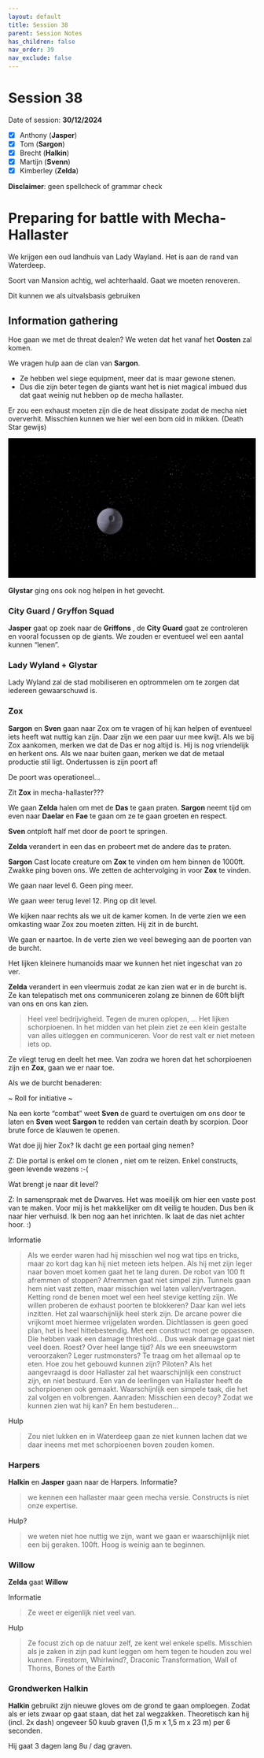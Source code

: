 ```yaml
---
layout: default
title: Session 38
parent: Session Notes
has_children: false
nav_order: 39
nav_exclude: false
---
```

# Session 38
Date of session: **30/12/2024**

- [x] Anthony (**Jasper**)
- [x] Tom (**Sargon**)
- [x] Brecht (**Halkin**)
- [x] Martijn (**Svenn**)
- [x] Kimberley (**Zelda**)

**Disclaimer**: geen spellcheck of grammar check
# Preparing for battle with Mecha-Hallaster

We krijgen een oud landhuis van Lady Wayland.
Het is aan de rand van Waterdeep.

Soort van Mansion achtig, wel achterhaald. Gaat we moeten renoveren.

Dit kunnen we als uitvalsbasis gebruiken

## Information gathering

Hoe gaan we met de threat dealen?
We weten dat het vanaf het **Oosten** zal komen.

We vragen hulp aan de clan van **Sargon**.
- Ze hebben wel siege equipment, meer dat is maar gewone stenen. 
- Dus die zijn beter tegen de giants want het is niet magical imbued dus dat gaat weinig nut hebben op de mecha hallaster.

Er zou een exhaust moeten zijn die de heat dissipate zodat de mecha niet oververhit. 
Misschien kunnen we hier wel een bom oid in mikken.
(Death Star gewijs)

![boom](img/38_boom.gif)

**Glystar** ging ons ook nog helpen in het gevecht.

### City Guard / Gryffon Squad

**Jasper**  gaat op zoek naar de **Griffons** , de **City Guard** gaat ze controleren en vooral focussen op de giants. We zouden er eventueel wel een aantal kunnen “lenen”.

### Lady Wyland + Glystar

Lady Wyland zal de stad mobiliseren en optrommelen om te zorgen dat iedereen gewaarschuwd is. 

### Zox

**Sargon** en **Sven** gaan naar Zox om te vragen of hij kan helpen of eventueel iets heeft wat nuttig kan zijn. Daar zijn we een paar uur mee kwijt. Als we bij Zox aankomen, merken we dat de Das er nog altijd is. Hij is nog vriendelijk en herkent ons. Als we naar buiten gaan, merken we dat de metaal productie stil ligt. Ondertussen is zijn poort af!

De poort was operationeel… 

Zit **Zox** in mecha-hallaster???

We gaan **Zelda** halen om met de **Das** te gaan praten.
**Sargon** neemt tijd om even naar **Daelar** en **Fae** te gaan om ze te gaan groeten en respect.

**Sven** ontploft half met door de poort te springen.

**Zelda** verandert in een das en probeert met de andere das te praten.

**Sargon** Cast locate creature om **Zox** te vinden om hem binnen de 1000ft. 
Zwakke ping boven ons.
We zetten de achtervolging in voor **Zox** te vinden.

We gaan naar level 6.
Geen ping meer.

We gaan weer terug level 12. 
Ping op dit level.

We kijken naar rechts als we uit de kamer komen.
In de verte zien we een omkasting waar Zox zou moeten zitten.
Hij zit in de burcht.

We gaan er naartoe. 
In de verte zien we veel beweging aan de poorten van de burcht.

Het lijken kleinere humanoids maar we kunnen het niet ingeschat van zo ver.

**Zelda** verandert in een vleermuis zodat ze kan zien wat er in de burcht is.
Ze kan telepatisch met ons communiceren zolang ze binnen de 60ft blijft van ons en ons kan zien.

> Heel veel bedrijvigheid. Tegen de muren oplopen, … Het lijken schorpioenen.
> In het midden van het plein ziet ze een klein gestalte van alles uitleggen en communiceren.
> Voor de rest valt er niet meteen iets op.

Ze vliegt terug en deelt het mee.
Van zodra we horen dat het schorpioenen zijn en **Zox**, gaan we er naar toe.

Als we de burcht benaderen:

~ Roll for initiative ~

Na een korte “combat” weet **Sven** de guard te overtuigen om ons door te laten en **Sven** weet **Sargon** te redden van certain death by scorpion. Door brute force de klauwen te openen.

Wat doe jij hier Zox? Ik dacht ge een portaal ging nemen?

Z: Die portal is enkel om te clonen , niet om te reizen. Enkel constructs, geen levende wezens :-(

Wat brengt je naar dit level?

Z: In samenspraak met de Dwarves. Het was moeilijk om hier een vaste post van te maken. Voor mij is het makkelijker om dit veilig te houden. Dus ben ik naar hier verhuisd. Ik ben nog aan het inrichten. Ik laat de das niet achter hoor. :)

Informatie

> Als we eerder waren had hij misschien wel nog wat tips en tricks, maar zo kort dag kan hij niet meteen iets helpen. Als hij met zijn leger naar boven moet komen gaat het te lang duren.
> De robot van 100 ft afremmen of stoppen? Afremmen gaat niet simpel zijn. 
> Tunnels gaan hem niet vast zetten, maar misschien wel laten vallen/vertragen.
> Ketting rond de benen moet wel een heel stevige ketting zijn.
> We willen proberen de exhaust poorten te blokkeren? Daar kan wel iets inzitten. Het zal waarschijnlijk heel sterk zijn. De arcane power die vrijkomt moet hiermee vrijgelaten worden. Dichtlassen is geen goed plan, het is heel hittebestendig.
> Met een construct moet ge oppassen. Die hebben vaak een damage threshold… Dus weak damage gaat niet veel doen.
> Roest? Over heel lange tijd? Als we een sneeuwstorm veroorzaken? Leger rustmonsters? Te traag om het allemaal op te eten.
> Hoe zou het gebouwd kunnen zijn? Piloten? Als het aangevraagd is door Hallaster zal het waarschijnlijk een construct zijn, en niet bestuurd. Een van de leerlingen van Hallaster heeft de schorpioenen ook gemaakt. Waarschijnlijk een simpele taak, die het zal volgen en volbrengen.
> Aanraden: Misschien een decoy? Zodat we kunnen zien wat hij kan? En hem bestuderen…

Hulp

> Zou niet lukken en in Waterdeep gaan ze niet kunnen lachen dat we daar ineens met met schorpioenen boven zouden komen.
### Harpers

**Halkin** en **Jasper** gaan naar de Harpers.
Informatie?

> we kennen een hallaster maar geen mecha versie. Constructs is niet onze expertise.

Hulp?

> we weten niet hoe nuttig we zijn, want we gaan er waarschijnlijk niet een bij geraken. 100ft. Hoog is weinig aan te beginnen.

### Willow

**Zelda** gaat **Willow** 

Informatie

> Ze weet er eigenlijk niet veel van.

Hulp

> Ze focust zich op de natuur zelf, ze kent wel enkele spells. Misschien als je zaken in zijn pad kunt leggen om hem tegen te houden zou wel kunnen. Firestorm, Whirlwind?, Draconic Transformation, Wall of Thorns, Bones of the Earth

### Grondwerken Halkin

**Halkin** gebruikt zijn nieuwe gloves om de grond te gaan omploegen. Zodat als er iets zwaar op gaat staan, dat het zal wegzakken.
Theoretisch kan hij (incl. 2x dash) ongeveer 50 kuub graven (1,5 m x 1,5 m x 23 m) per 6 seconden.

Hij gaat 3 dagen lang 8u / dag graven.
